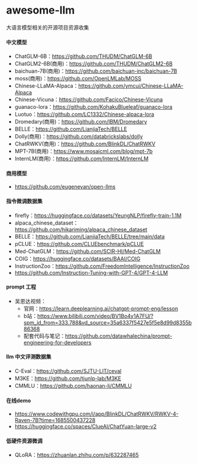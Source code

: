# awesome-llm
大语言模型相关的开源项目资源收集

#### 中文模型
- ChatGLM-6B：https://github.com/THUDM/ChatGLM-6B
- ChatGLM2-6B(商用)：https://github.com/THUDM/ChatGLM2-6B
- baichuan-7B(商用)：https://github.com/baichuan-inc/baichuan-7B
- moss(商用)：https://github.com/OpenLMLab/MOSS
- Chinese-LLaMA-Alpaca：https://github.com/ymcui/Chinese-LLaMA-Alpaca
- Chinese-Vicuna：https://github.com/Facico/Chinese-Vicuna
- guanaco-lora：https://github.com/KohakuBlueleaf/guanaco-lora
- Luotuo：https://github.com/LC1332/Chinese-alpaca-lora
- Dromedary(商用)：https://github.com/IBM/Dromedary
- BELLE：https://github.com/LianjiaTech/BELLE
- Dolly(商用)：https://github.com/databrickslabs/dolly
- ChatRWKV(商用)：https://github.com/BlinkDL/ChatRWKV
- MPT-7B(商用)：https://www.mosaicml.com/blog/mpt-7b
- InternLM(商用)：https://github.com/InternLM/InternLM
#### 商用模型
- https://github.com/eugeneyan/open-llms

#### 指令微调数据集
- firefly：https://huggingface.co/datasets/YeungNLP/firefly-train-1.1M
- alpaca_chinese_dataset：https://github.com/hikariming/alpaca_chinese_dataset
- BELLE：https://github.com/LianjiaTech/BELLE/tree/main/data
- pCLUE：https://github.com/CLUEbenchmark/pCLUE
- Med-ChatGLM：https://github.com/SCIR-HI/Med-ChatGLM
- COIG：https://huggingface.co/datasets/BAAI/COIG
- InstructionZoo：https://github.com/FreedomIntelligence/InstructionZoo
- https://github.com/Instruction-Tuning-with-GPT-4/GPT-4-LLM

#### prompt 工程
- 吴恩达视频：
  - 官网：https://learn.deeplearning.ai/chatgpt-prompt-eng/lesson
  - b站：https://www.bilibili.com/video/BV1Bo4y1A7FU/?spm_id_from=333.788&vd_source=35a6337f5427e5f5e8d99d8355b86368
  - 配套代码与笔记：https://github.com/datawhalechina/prompt-engineering-for-developers

#### llm 中文评测数据集
- C-Eval：https://github.com/SJTU-LIT/ceval
- M3KE：https://github.com/tjunlp-lab/M3KE
- CMMLU：https://github.com/haonan-li/CMMLU

#### 在线demo
- https://www.codewithgpu.com/i/app/BlinkDL/ChatRWKV/RWKV-4-Raven-7B?time=1685500437228
- https://huggingface.co/spaces/ClueAI/ChatYuan-large-v2

#### 低硬件资源微调
- QLoRA：https://zhuanlan.zhihu.com/p/632287465
